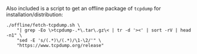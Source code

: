 
Also included is a script to get an offline package of `tcpdump` for installation/distribution:
```
./offline/fetch-tcpdump.sh \
    "| grep -Eo \>tcpdump-.*\.tar\.gz\< | tr -d '><' | sort -rV | head -n1" \
    "sed -E 's/(.*)\/(.*)/\1-\2/'" \
    "https://www.tcpdump.org/release"
```

